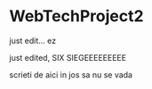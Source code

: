 # WebTechProject2
just edit... ez

just edited, SIX SIEGEEEEEEEEE













































scrieti de aici in jos sa nu se vada
